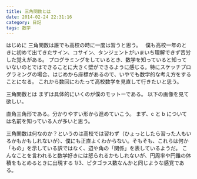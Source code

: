 ```yaml
---
title: 三角関数とは
date: 2014-02-24 22:31:16
category: 日記
tags: 数学
---
```


はじめに
三角関数は誰でも高校の時に一度は習うと思う。
  僕も高校一年のときに初めて出てきたサイン、コサイン、タンジェントがいまいち理解できず苦労した覚えがある。
プログラミングをしているとき、数学を知っていると知っていないのとではできることに大きく壁ができるように感じる。特にスケッチプログラミングの場合、はじめから座標があるので、いやでも数学的な考え方をすることになる。
これから数回にわたって高校数学を見直して行きたいと思う。

三角関数とは
まずは具体的にいくのが僕のモットーである。
以下の画像を見て欲しい。

直角三角形である。分かりやすい形から進めていこう。
まず、c と b については名前を知っている人が多いと思う。

三角関数は何なのか？というのは高校では習わず（ひょっとしたら習った人もいるかもかもしれないが）、僕にも正直よくわからない。そもそも、これらは何か「もの」を示している訳ではなく、辺や角の「関係」を表しているようだ。
こんなことを言われると数学好きには怒られるかもしれないが、円周率や円錐の体積をもとめるときに出現する 1/3、ピタゴラス数なんかと同じような感覚である。
